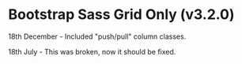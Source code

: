 Bootstrap Sass Grid Only (v3.2.0)
==============
18th December - Included "push/pull" column classes.

18th July - This was broken, now it should be fixed.
